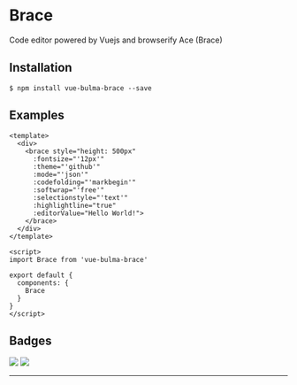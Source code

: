 # Brace

Code editor powered by Vuejs and browserify Ace (Brace)

## Installation

```
$ npm install vue-bulma-brace --save
```


## Examples

```vue
<template>
  <div>
    <brace style="height: 500px" 
      :fontsize="'12px'" 
      :theme="'github'" 
      :mode="'json'"
      :codefolding="'markbegin'"
      :softwrap="'free'"
      :selectionstyle="'text'"
      :highlightline="true"
      :editorValue="Hello World!">
    </brace>
  </div>
</template>

<script>
import Brace from 'vue-bulma-brace'

export default {
  components: {
    Brace
  }
}
</script>
```


## Badges

![](https://img.shields.io/badge/license-MIT-blue.svg)
![](https://img.shields.io/badge/status-dev-yellow.svg)

---
